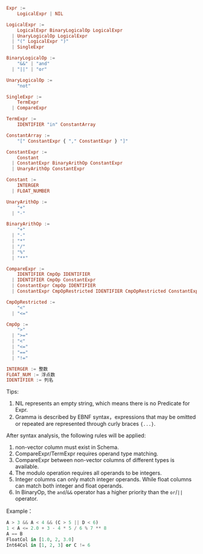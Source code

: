 ```haskell
Expr :=
    LogicalExpr | NIL

LogicalExpr :=
    LogicalExpr BinaryLogicalOp LogicalExpr
  | UnaryLogicalOp LogicalExpr
  | "(" LogicalExpr ")"
  | SingleExpr

BinaryLogicalOp :=
    "&&" | "and"
  | "||" | "or"

UnaryLogicalOp :=
    "not"

SingleExpr :=
    TermExpr
  | CompareExpr

TermExpr :=
    IDENTIFIER "in" ConstantArray

ConstantArray :=
    "[" ConstantExpr { "," ConstantExpr } "]"

ConstantExpr :=
    Constant
  | ConstantExpr BinaryArithOp ConstantExpr
  | UnaryArithOp ConstantExpr

Constant :=
    INTERGER
  | FLOAT_NUMBER

UnaryArithOp :=
    "+"
  | "-"

BinaryArithOp :=
    "+"
  | "-"
  | "*"
  | "/"
  | "%"
  | "**"

CompareExpr :=
    IDENTIFIER CmpOp IDENTIFIER
  | IDENTIFIER CmpOp ConstantExpr
  | ConstantExpr CmpOp IDENTIFIER
  | ConstantExpr CmpOpRestricted IDENTIFIER CmpOpRestricted ConstantExpr

CmpOpRestricted :=
    "<"
  | "<="

CmpOp :=
    ">"
  | ">="
  | "<"
  | "<="
  | "=="
  | "!="

INTERGER := 整数
FLOAT_NUM := 浮点数
IDENTIFIER := 列名
```

Tips:

1. NIL represents an empty string, which means there is no Predicate for Expr.
2. Gramma is described by EBNF syntax，expressions that may be omitted or repeated are represented through curly braces `{...}`.

After syntax analysis, the following rules will be applied:

1. non-vector column must exist in Schema.
2. CompareExpr/TermExpr requires operand type matching.
3. CompareExpr between non-vector columns of different types is available.
4. The modulo operation requires all operands to be integers.
5. Integer columns can only match integer operands. While float columns can match both integer and float operands.
6. In BinaryOp, the `and`/`&&` operator has a higher priority than the `or`/`||` operator.

Example：

```python
A > 3 && A < 4 && (C > 5 || D < 6)
1 < A <= 2.0 + 3 - 4 * 5 / 6 % 7 ** 8
A == B
FloatCol in [1.0, 2, 3.0]
Int64Col in [1, 2, 3] or C != 6
```
